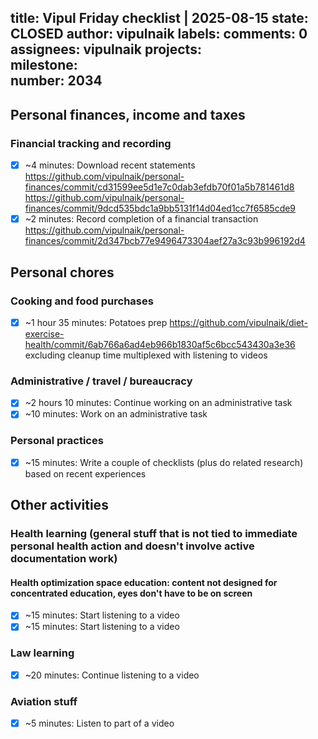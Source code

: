 title:	Vipul Friday checklist | 2025-08-15
state:	CLOSED
author:	vipulnaik
labels:	
comments:	0
assignees:	vipulnaik
projects:	
milestone:	
number:	2034
--
## Personal finances, income and taxes

### Financial tracking and recording

- [x] ~4 minutes: Download recent statements https://github.com/vipulnaik/personal-finances/commit/cd31599ee5d1e7c0dab3efdb70f01a5b781461d8 https://github.com/vipulnaik/personal-finances/commit/9dcd535bdc1a9bb5131f14d04ed1cc7f6585cde9
- [x] ~2 minutes: Record completion of a financial transaction https://github.com/vipulnaik/personal-finances/commit/2d347bcb77e9496473304aef27a3c93b996192d4

## Personal chores

### Cooking and food purchases

- [x] ~1 hour 35 minutes: Potatoes prep https://github.com/vipulnaik/diet-exercise-health/commit/6ab766a6ad4eb966b1830af5c6bcc543430a3e36 excluding cleanup time multiplexed with listening to videos

### Administrative / travel / bureaucracy

- [x] ~2 hours 10 minutes: Continue working on an administrative task
- [x] ~10 minutes: Work on an administrative task

### Personal practices

- [x] ~15 minutes: Write a couple of checklists (plus do related research) based on recent experiences

## Other activities

### Health learning (general stuff that is not tied to immediate personal health action and doesn't involve active documentation work)

#### Health optimization space education: content not designed for concentrated education, eyes don't have to be on screen

- [x] ~15 minutes: Start listening to a video
- [x] ~15 minutes: Start listening to a video

### Law learning

- [x] ~20 minutes: Continue listening to a video

### Aviation stuff

- [x] ~5 minutes: Listen to part of a video
